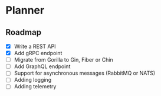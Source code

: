 # Planner

## Roadmap

- [x] Write a REST API
- [x] Add gRPC endpoint
- [ ] Migrate from Gorilla to Gin, Fiber or Chin
- [ ] Add GraphQL endpoint
- [ ] Support for asynchronous messages (RabbitMQ or NATS)
- [ ] Adding logging
- [ ] Adding telemetry
